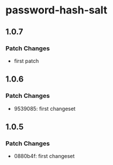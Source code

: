 # password-hash-salt

## 1.0.7

### Patch Changes

- first patch

## 1.0.6

### Patch Changes

- 9539085: first changeset

## 1.0.5

### Patch Changes

- 0880b4f: first changeset
